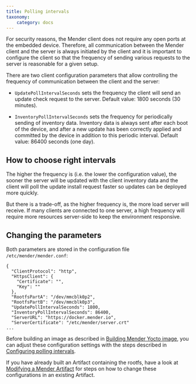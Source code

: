 ```yaml
---
title: Polling intervals
taxonomy:
    category: docs
---
```


For security reasons, the Mender client does not require any open ports at the embedded device.
Therefore, all communication between the Mender client and the server is always initiated by the client and
it is important to configure the client so that the frequency of sending various requests to the server is
reasonable for a given setup.

There are two client configuration parameters that allow controlling the frequency of communication between
the client and the server:

* `UpdatePollIntervalSeconds` sets the frequency the client will send an update check request to the server.
Default value: 1800 seconds (30 minutes).

* `InventoryPollIntervalSeconds` sets the frequency for periodically sending of inventory data.
Inventory data is always sent after each boot of the device, and after a new update has been
correctly applied and committed by the device in addition to this periodic interval.
Default value: 86400 seconds (one day). 

## How to choose right intervals

The higher the frequency is (i.e. the lower the configuration value), the sooner the server will
be updated with the client inventory data and the client will poll the update install request faster
so updates can be deployed more quickly.

But there is a trade-off, as the higher frequency is, the more load server will receive.
If many clients are connected to one server, a high frequency
will require more resources server-side to keep the environment responsive.


## Changing the parameters

Both parameters are stored in the configuration file `/etc/mender/mender.conf`:

```
{
  "ClientProtocol": "http",
  "HttpsClient": {
    "Certificate": "",
    "Key": ""
  },
  "RootfsPartA": "/dev/mmcblk0p2",
  "RootfsPartB": "/dev/mmcblk0p3",
  "UpdatePollIntervalSeconds": 1800,
  "InventoryPollIntervalSeconds": 86400,
  "ServerURL": "https://docker.mender.io",
  "ServerCertificate": "/etc/mender/server.crt"
...
```

Before building an image as described in [Building Mender Yocto image](../../artifacts/building-mender-yocto-image),
you can adjust these configuration settings with the steps described in
[Configuring polling intervals](../../artifacts/image-configuration#configuring-polling-intervals).

If you have already built an Artifact containing the rootfs, have a look at
[Modifying a Mender Artifact](../../artifacts/modifying-a-mender-artifact) for steps on how
to change these configurations in an existing Artifact.
